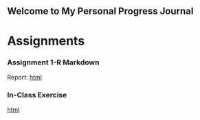 ## Welcome to My Personal Progress Journal

# Assignments

### Assignment 1-R Markdown
Report: [html](rmarkdown.html)

### In-Class Exercise 
[html](In-class-exercise.html)


